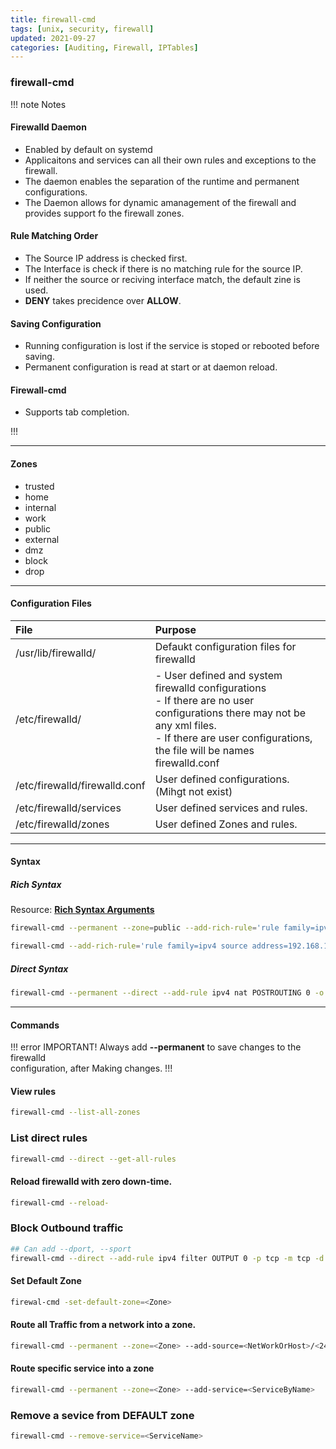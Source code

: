 ```yaml
---
title: firewall-cmd
tags: [unix, security, firewall]
updated: 2021-09-27
categories: [Auditing, Firewall, IPTables]
---
```



### firewall-cmd

!!! note Notes

#### Firewalld Daemon

-   Enabled by default on systemd
-   Applicaitons and services can all their own rules and exceptions to the firewall.
-   The daemon enables the separation of the runtime and permanent configurations.
-   The Daemon allows for dynamic amanagement of the firewall and provides support fo the firewall zones.

#### Rule Matching Order

-   The Source IP address is checked first.
-   The Interface is check if there is no matching rule for the source IP.
-   If neither the source or reciving interface match, the default zine is used.
-   **DENY** takes precidence over **ALLOW**. 

#### Saving Configuration

-   Running configuration is lost if the service is stoped or rebooted before saving.
-   Permanent configuration is read at start or at daemon reload.

#### Firewall-cmd

-   Supports tab completion.

!!!

---

#### Zones



-   trusted
-   home
-   internal
-   work
-   public
-   external
-   dmz
-   block
-   drop


---

#### Configuration Files



| File                          | Purpose                                                                                                                                                                                                  |
| :---------------------------- | :------------------------------------------------------------------------------------------------------------------------------------------------------------------------------------------------------- |
| /usr/lib/firewalld/           | Defaukt configuration files for firewalld                                                                                                                                                                |
| /etc/firewalld/               | - User defined and system firewalld configurations<br>- If there are no user configurations there may not be any xml files.<br>- If there are user configurations, the file will be names firewalld.conf |
| /etc/firewalld/firewalld.conf | User defined configurations. (Mihgt not exist)                                                                                                                                                           |
| /etc/firewalld/services       | User defined services and rules.                                                                                                                                                                         |
| /etc/firewalld/zones          | User defined Zones and rules.                                                                                                                                                                            |



---

#### Syntax


##### Rich Syntax

Resource: **[Rich Syntax Arguments](<(https://fedoraproject.org/wiki/Features/FirewalldRichLanguage#Handle_rich_rules_with_the_command_line_client)>)**

```bash
firewall-cmd --permanent --zone=public --add-rich-rule='rule family=ipv4 source address=10.8.8.0/24 masquerade'
```


```bash
firewall-cmd --add-rich-rule='rule family=ipv4 source address=192.168.1.0/24 service name=ssh log prefix="SSH Access" level="notice" accept'
```

##### Direct Syntax

```bash
firewall-cmd --permanent --direct --add-rule ipv4 nat POSTROUTING 0 -o enp0s8 -j MASQUERADE
```



---

#### Commands



!!! error IMPORTANT!
Always add **--permanent** to save changes to the firewalld <br>configuration, after Making changes.
!!!

#### View rules

```bash
firewall-cmd --list-all-zones
```

### List direct rules
```bash
firewall-cmd --direct --get-all-rules
```

#### Reload firewalld with zero down-time.

```bash
firewall-cmd --reload-
```

### Block Outbound traffic
```bash
## Can add --dport, --sport
firewall-cmd --direct --add-rule ipv4 filter OUTPUT 0 -p tcp -m tcp -d <IPAddress> -j DROP
```

#### Set Default Zone

```bash
firewal-cmd -set-default-zone=<Zone>
```

#### Route all Traffic from a network into a zone.

```bash
firewall-cmd --permanent --zone=<Zone> --add-source=<NetWorkOrHost>/<24,etc..>
```

#### Route specific service into a zone

```bash
firewall-cmd --permanent --zone=<Zone> --add-service=<ServiceByName>
```
 
### Remove a sevice from DEFAULT zone
```bash
firewall-cmd --remove-service=<ServiceName>
```

